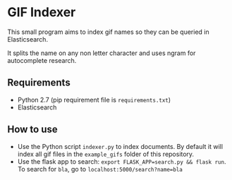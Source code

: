 GIF Indexer
===========

This small program aims to index gif names so they can be queried in Elasticsearch.

It splits the name on any non letter character and uses ngram for autocomplete research.

Requirements
------------

* Python 2.7 (pip requirement file is `requirements.txt`)
* Elasticsearch

How to use
----------

* Use the Python script `indexer.py` to index documents. By default it will index all gif files in the `example_gifs` folder of this repository.
* Use the flask app to search: `export FLASK_APP=search.py && flask run`. To search for `bla`, go to `localhost:5000/search?name=bla`

